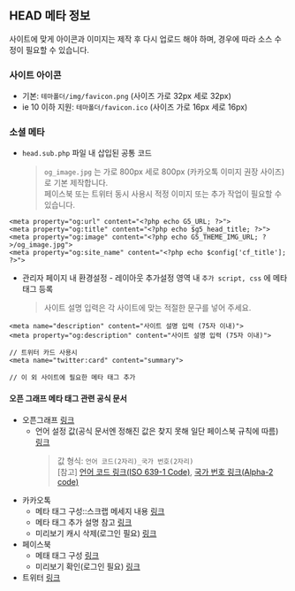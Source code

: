 ## HEAD 메타 정보
사이트에 맞게 아이콘과 이미지는 제작 후 다시 업로드 해야 하며, 경우에 따라 소스 수정이 필요할 수 있습니다.

### 사이트 아이콘
- 기본: `테마폴더/img/favicon.png` (사이즈 가로 32px 세로 32px)
- ie 10 이하 지원: `테마폴더/favicon.ico` (사이즈 가로 16px 세로 16px)

### 소셜 메타
- `head.sub.php` 파일 내 삽입된 공통 코드
    > `og_image.jpg` 는 가로 800px 세로 800px (카카오톡 이미지 권장 사이즈)로 기본 제작합니다.  
    > 페이스북 또는 트위터 동시 사용시 적정 이미지 또는 추가 작업이 필요할 수 있습니다.   
````
<meta property="og:url" content="<?php echo G5_URL; ?>">
<meta property="og:title" content="<?php echo $g5_head_title; ?>">
<meta property="og:image" content="<?php echo G5_THEME_IMG_URL; ?>/og_image.jpg">
<meta property="og:site_name" content="<?php echo $config['cf_title']; ?>">
````

- 관리자 페이지 내 환경설정 - 레이아웃 추가설정 영역 내 `추가 script, css` 에 메타 태그 등록
    > 사이트 설명 입력은 각 사이트에 맞는 적절한 문구를 넣어 주세요.  
````
<meta name="description" content="사이트 설명 입력 (75자 이내)">
<meta property="og:description" content="사이트 설명 입력 (75자 이내)">

// 트위터 카드 사용시
<meta name="twitter:card" content="summary">

// 이 외 사이트에 필요한 메타 태그 추가
````
#### 오픈 그래프 메타 태그 관련 공식 문서
- 오픈그래프 [링크](https://ogp.me/)
    - 언어 설정 값(공식 문서엔 정해진 값은 찾지 못해 일단 페이스북 규칙에 따름) [링크](https://developers.facebook.com/docs/internationalization#locales)
        > 값 형식:  `언어 코드(2자리)_국가 번호(2자리)`   
        > [참고] [언어 코드 링크(ISO 639-1 Code)](https://www.loc.gov/standards/iso639-2/php/code_list.php), [국가 번호 링크(Alpha-2 code)](https://en.wikipedia.org/wiki/ISO_3166-1) 
- 카카오톡
    - 메타 태그 구성::스크랩 메세지 내용 [링크](https://developers.kakao.com/docs/latest/ko/message/message-template#scrap])
    - 메타 태그 추가 설명 참고 [링크](https://devtalk.kakao.com/t/topic/22238?source_topic_id=102650)
    - 미리보기 캐시 삭제(로그인 필요) [링크](https://developers.kakao.com/tool/clear/og)
- 페이스북 
    - 메태 태그 구성 [링크](https://developers.facebook.com/docs/sharing/webmasters#markup)
    - 미리보기 확인(로그인 필요) [링크](https://developers.facebook.com/tools/debug)
- 트위터 [링크](https://developer.twitter.com/en/docs/twitter-for-websites/cards/guides/getting-started)
